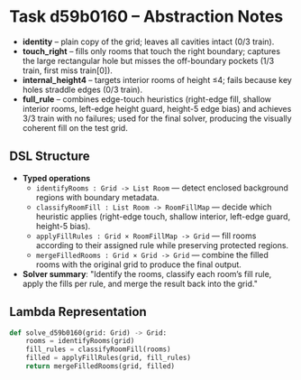 # Task d59b0160 – Abstraction Notes

- **identity** – plain copy of the grid; leaves all cavities intact (0/3 train).
- **touch_right** – fills only rooms that touch the right boundary; captures the large rectangular hole but misses the off-boundary pockets (1/3 train, first miss train[0]).
- **internal_height4** – targets interior rooms of height ≤4; fails because key holes straddle edges (0/3 train).
- **full_rule** – combines edge-touch heuristics (right-edge fill, shallow interior rooms, left-edge height guard, height-5 edge bias) and achieves 3/3 train with no failures; used for the final solver, producing the visually coherent fill on the test grid.

## DSL Structure
- **Typed operations**
  - `identifyRooms : Grid -> List Room` — detect enclosed background regions with boundary metadata.
  - `classifyRoomFill : List Room -> RoomFillMap` — decide which heuristic applies (right-edge touch, shallow interior, left-edge guard, height-5 bias).
  - `applyFillRules : Grid × RoomFillMap -> Grid` — fill rooms according to their assigned rule while preserving protected regions.
  - `mergeFilledRooms : Grid × Grid -> Grid` — combine the filled rooms with the original grid to produce the final output.
- **Solver summary**: "Identify the rooms, classify each room’s fill rule, apply the fills per rule, and merge the result back into the grid."

## Lambda Representation

```python
def solve_d59b0160(grid: Grid) -> Grid:
    rooms = identifyRooms(grid)
    fill_rules = classifyRoomFill(rooms)
    filled = applyFillRules(grid, fill_rules)
    return mergeFilledRooms(grid, filled)
```
